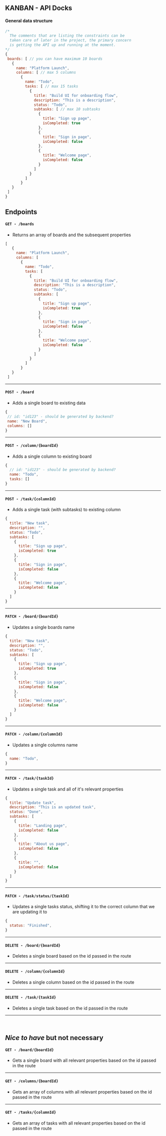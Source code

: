 ## KANBAN - API Docks

#### General data structure

```js
/*
  The comments that are listing the constraints can be
  taken care of later in the project, the primary concern
  is getting the API up and running at the moment.
*/
{
 boards: [ // you can have maximum 10 boards
   {
     name: "Platform Launch",
     columns: [ // max 5 columns
       {
         name: "Todo",
         tasks: [ // max 15 tasks
           {
             title: "Build UI for onboarding flow",
             description: "This is a description",
             status: "Todo",
             subtasks: [ // max 10 subtasks
               {
                 title: "Sign up page",
                 isCompleted: true
               },
               {
                 title: "Sign in page",
                 isCompleted: false
               },
               {
                 title: "Welcome page",
                 isCompleted: false
               }
             ]
           }
         ]
       }
   }
 ]
}

```

## Endpoints

#### `GET - /boards`

- Returns an array of boards and the subsequent properties

```js
[
   {
     name: "Platform Launch",
     columns: [
       {
         name: "Todo",
         tasks: [
           {
             title: "Build UI for onboarding flow",
             description: "This is a description",
             status: "Todo",
             subtasks: [
               {
                 title: "Sign up page",
                 isCompleted: true
               },
               {
                 title: "Sign in page",
                 isCompleted: false
               },
               {
                 title: "Welcome page",
                 isCompleted: false
               }
             ]
           }
         ]
       }
   }
 ]
```

---

#### `POST - /board`

- Adds a single board to existing data

```js
{
 // id: "id123" - should be generated by backend?
 name: "New Board",
 columns: []
}
```

---

#### `POST - /column/{boardId}`

- Adds a single column to existing board

```js
{
  // id: "id123" - should be generated by backend?
  name: "Todo",
  tasks: []
}
```

---

#### `POST - /task/{columnId}`

- Adds a single task (with subtasks) to existing column

```js
{
  title: "New task",
  description: "",
  status: "Todo",
  subtasks: [
    {
      title: "Sign up page",
      isCompleted: true
    },
    {
      title: "Sign in page",
      isCompleted: false
    },
    {
      title: "Welcome page",
      isCompleted: false
    }
  ]
}
```

---

#### `PATCH - /board/{boardId}`

- Updates a single boards name

```js
{
  title: "New task",
  description: "",
  status: "Todo",
  subtasks: [
    {
      title: "Sign up page",
      isCompleted: true
    },
    {
      title: "Sign in page",
      isCompleted: false
    },
    {
      title: "Welcome page",
      isCompleted: false
    }
  ]
}
```

---

#### `PATCH - /column/{columnId}`

- Updates a single columns name

```js
{
  name: "Todo",
}
```

---

#### `PATCH - /task/{taskId}`

- Updates a single task and all of it's relevant properties

```js
{
  title: "Update task",
  description: "This is an updated task",
  status: "Done",
  subtasks: [
    {
      title: "Landing page",
      isCompleted: false
    },
    {
      title: "About us page",
      isCompleted: false
    },
    {
      title: "",
      isCompleted: false
    }
  ]
}
```

---

#### `PATCH - /task/status/{taskId}`

- Updates a single tasks status, shifting it to the correct column that we are updating it to

```js
{
  status: "Finished",
}
```

---

#### `DELETE - /board/{boardId}`

- Deletes a single board based on the id passed in the route

---

#### `DELETE - /column/{columnId}`

- Deletes a single column based on the id passed in the route

---

#### `DELETE - /task/{taskId}`

- Deletes a single task based on the id passed in the route

---

<br>

## _**Nice to have**_ but not necessary

#### `GET - /board/{boardId}`

- Gets a single board with all relevant properties based on the id passed in the route

---

#### `GET - /columns/{boardId}`

- Gets an array of columns with all relevant properties based on the id passed in the route

---

#### `GET - /tasks/{columnId}`

- Gets an array of tasks with all relevant properties based on the id passed in the route
